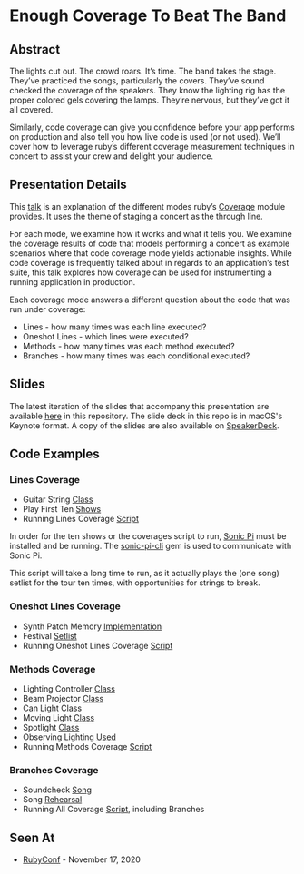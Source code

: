 # Enough Coverage To Beat The Band

## Abstract

The lights cut out. The crowd roars. It’s time. The band takes the stage. They’ve practiced the songs, particularly the covers. They’ve sound checked the coverage of the speakers. They know the lighting rig has the proper colored gels covering the lamps. They’re nervous, but they’ve got it all covered.

Similarly, code coverage can give you confidence before your app performs on production and also tell you how live code is used (or not used). We’ll cover how to leverage ruby’s different coverage measurement techniques in concert to assist your crew and delight your audience.

## Presentation Details

This [talk](https://kevin-j-m.github.io/coverage/) is an explanation of the different modes ruby’s [Coverage](https://ruby-doc.org/stdlib-2.7.1/libdoc/coverage/rdoc/Coverage.html) module provides. It uses the theme of staging a concert as the through line.

For each mode, we examine how it works and what it tells you. We examine the coverage results of code that models performing a concert as example scenarios where that code coverage mode yields actionable insights. While code coverage is frequently talked about in regards to an application’s test suite, this talk explores how coverage can be used for instrumenting a running application in production.

Each coverage mode answers a different question about the code that was run under coverage:

* Lines - how many times was each line executed?
* Oneshot Lines - which lines were executed?
* Methods - how many times was each method executed?
* Branches - how many times was each conditional executed?

## Slides

The latest iteration of the slides that accompany this presentation are available [here](beat_the_band.key) in this repository. The slide deck in this repo is in macOS's Keynote format. A copy of the slides are also available on [SpeakerDeck](https://speakerdeck.com/kevinmurphy/enough-coverage-to-beat-the-band).

## Code Examples

### Lines Coverage

* Guitar String [Class](https://github.com/kevin-j-m/ruby_cover_band/blob/9b440d02738437728305e5ebccdfc0781f4b7b7a/lib/ruby_cover_band/instruments/guitar/string.rb#L20-L29)
* Play First Ten [Shows](https://github.com/kevin-j-m/ruby_cover_band/blob/9b440d02738437728305e5ebccdfc0781f4b7b7a/lib/tour_leg_1.rb)
* Running Lines Coverage [Script](https://github.com/kevin-j-m/ruby_cover_band/blob/9b440d02738437728305e5ebccdfc0781f4b7b7a/lib/broken_strings_line.rb)

In order for the ten shows or the coverages script to run, [Sonic Pi](https://sonic-pi.net/) must be
installed and be running. The [sonic-pi-cli](https://github.com/Widdershin/sonic-pi-cli) gem is used to communicate with Sonic Pi.

This script will take a long time to run, as it actually plays the (one song)
setlist for the tour ten times, with opportunities for strings to break.

### Oneshot Lines Coverage

* Synth Patch Memory [Implementation](https://github.com/kevin-j-m/ruby_cover_band/blob/9b440d02738437728305e5ebccdfc0781f4b7b7a/lib/ruby_cover_band/instruments/synthesizer/moog_patch_memory.rb#L15-L26)
* Festival [Setlist](https://github.com/kevin-j-m/ruby_cover_band/blob/9b440d02738437728305e5ebccdfc0781f4b7b7a/lib/festival_setlist.rb)
* Running Oneshot Lines Coverage [Script](https://github.com/kevin-j-m/ruby_cover_band/blob/9b440d02738437728305e5ebccdfc0781f4b7b7a/lib/festival_patches_oneshot.rb)

### Methods Coverage

* Lighting Controller [Class](https://github.com/kevin-j-m/ruby_cover_band/blob/9b440d02738437728305e5ebccdfc0781f4b7b7a/lib/ruby_cover_band/lighting_controller.rb#L14-L21)
* Beam Projector [Class](https://github.com/kevin-j-m/ruby_cover_band/blob/9b440d02738437728305e5ebccdfc0781f4b7b7a/lib/ruby_cover_band/lighting/beam_projector.rb#L4-L6)
* Can Light [Class](https://github.com/kevin-j-m/ruby_cover_band/blob/9b440d02738437728305e5ebccdfc0781f4b7b7a/lib/ruby_cover_band/lighting/can.rb#L4-L6)
* Moving Light [Class](https://github.com/kevin-j-m/ruby_cover_band/blob/9b440d02738437728305e5ebccdfc0781f4b7b7a/lib/ruby_cover_band/lighting/moving_light.rb#L4-L6)
* Spotlight [Class](https://github.com/kevin-j-m/ruby_cover_band/blob/9b440d02738437728305e5ebccdfc0781f4b7b7a/lib/ruby_cover_band/lighting/spotlight.rb#L4-L6)
* Observing Lighting [Used](https://github.com/kevin-j-m/ruby_cover_band/blob/9b440d02738437728305e5ebccdfc0781f4b7b7a/lib/lighting_inspection.rb)
* Running Methods Coverage [Script](https://github.com/kevin-j-m/ruby_cover_band/blob/9b440d02738437728305e5ebccdfc0781f4b7b7a/lib/lighting_inspection_method.rb)

### Branches Coverage

* Soundcheck [Song](https://github.com/kevin-j-m/ruby_cover_band/blob/9b440d02738437728305e5ebccdfc0781f4b7b7a/lib/ruby_cover_band/songs/branches_bones.rb#L33-L46)
* Song [Rehearsal](https://github.com/kevin-j-m/ruby_cover_band/blob/9b440d02738437728305e5ebccdfc0781f4b7b7a/lib/rehearsal.rb)
* Running All Coverage [Script](https://github.com/kevin-j-m/ruby_cover_band/blob/9b440d02738437728305e5ebccdfc0781f4b7b7a/lib/rehearse_new_song_branches.rb), including Branches

## Seen At

* [RubyConf](http://rubyconf.org/program/sessions#session-1044) - November 17, 2020
